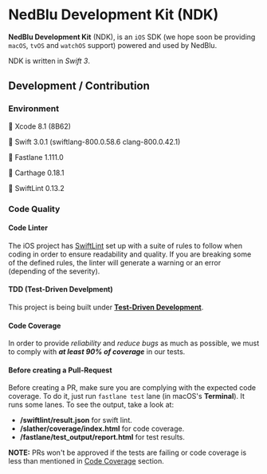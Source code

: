 # NedBlu Development Kit (NDK)

**NedBlu Development Kit** (NDK), is an `iOS` SDK (we hope soon be providing `macOS`, `tvOS` and `watchOS` support) powered and used by NedBlu.

NDK is written in *Swift 3*.

## Development / Contribution

### Environment

 Xcode 8.1 (8B62)

 Swift 3.0.1 (swiftlang-800.0.58.6 clang-800.0.42.1)

 Fastlane 1.111.0

 Carthage 0.18.1

 SwiftLint 0.13.2

### Code Quality

#### Code Linter

The iOS project has [SwiftLint](https://github.com/realm/SwiftLint) set up with a suite of rules to follow when coding in order to ensure readability and quality. If you are breaking some of the defined rules, the linter will generate a warning or an error (depending of the severity).

#### TDD (Test-Driven Develpment)

This project is being built under **[Test-Driven Development](https://www.agilealliance.org/glossary/tdd/)**.

#### Code Coverage <a id="code-coverage"></a>

In order to provide *reliability* and *reduce bugs* as much as possible, we must to comply with ***at least 90% of coverage*** in our tests.

#### Before creating a Pull-Request

Before creating a PR, make sure you are complying with the expected code coverage. To do it, just run `fastlane test` lane (in macOS's **Terminal**). It runs some lanes. To see the output, take a look at:

+ **/swiftlint/result.json** for swift lint.
+ **/slather/coverage/index.html** for code coverage.
+ **/fastlane/test_output/report.html** for test results.

**NOTE:** PRs won't be approved if the tests are failing or code coverage is less than mentioned in [Code Coverage](#code-coverage) section.